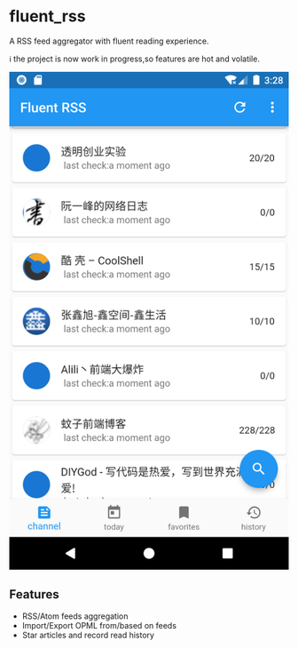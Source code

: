 # fluent_rss

A RSS feed aggregator with fluent reading experience.

:information_source: the project is now work in progress,so features are hot and volatile.

![home page](docs/images/home.png)
## Features
- RSS/Atom feeds aggregation
- Import/Export OPML from/based on feeds
- Star articles and record read history






